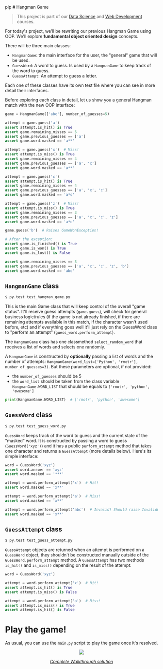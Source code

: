 pip # Hangman Game

> This project is part of our [Data Science](https://rmotr.com/data-science-python-course) and [Web Development](https://rmotr.com/web-development-django-python-course) courses.

For today's project, we'll be rewriting our previous Hangman Game using OOP. We'll explore **fundamental object oriented design** concepts.

There will be three main classes:

* `HangmanGame`: the main interface for the user, the "general" game that will be used.
* `GuessWord`: A word to guess. Is used by a `HangmanGame` to keep track of the word to guess.
* `GuessAttempt`: An attempt to guess a letter.

Each one of these classes have its own test file where you can see in more detail their interfaces.

Before exploring each class in detail, let us show you a general Hangman match with the new OOP interface:

```python
game = HangmanGame(['abc'], number_of_guesses=5)

attempt = game.guess('a')
assert attempt.is_hit() is True
assert game.remaining_misses == 5
assert game.previous_guesses == ['a']
assert game.word.masked == 'a**'

attempt = game.guess('x')  # Miss!
assert attempt.is_miss() is True
assert game.remaining_misses == 4
assert game.previous_guesses == ['a', 'x']
assert game.word.masked == 'a**'

attempt = game.guess('c')
assert attempt.is_hit() is True
assert game.remaining_misses == 4
assert game.previous_guesses == ['a', 'x', 'c']
assert game.word.masked == 'a*c'

attempt = game.guess('z')  # Miss!
assert attempt.is_miss() is True
assert game.remaining_misses == 3
assert game.previous_guesses == ['a', 'x', 'c', 'z']
assert game.word.masked == 'a*c'

game.guess('b')  # Raises GameWonException!

# After the exception:
assert game.is_finished() is True
assert game.is_won() is True
assert game.is_lost() is False

assert game.remaining_misses == 3
assert game.previous_guesses == ['a', 'x', 'c', 'z', 'b']
assert game.word.masked == 'abc'
```

## `HangmanGame` class

```bash
$ py.test test_hangman_game.py
```

This is the main Game class that will keep control of the overall "game status". It'll receive guess attempts (`game.guess`), will check for general business logic/rules (if the game is not already finished, if there are remaining attempts available in this match, if the character wasn't used before, etc) and if everything goes well it'll just rely on the GuessWord class to "perform an attempt" (`guess_word.perform_attempt`).

The `HangmanGame` class has one classmethod `select_random_word` that receives a list of words and selects one randomly.


A `HangmanGame` is constructed by **optionally** passing a list of words and the number of attempts: `HangmanGame(word_list=['Python', 'rmotr'], number_of_guesses=3)`. But these parameters are optional, if not provided:

* the `number_of_guesses` should be 5
* the `word_list` should be taken from the class variable `HangmanGame.WORD_LIST` that should be equals to `['rmotr', 'python', 'awesome']`

```python
print(HangmanGame.WORD_LIST)  # ['rmotr', 'python', 'awesome']
```

## `GuessWord` class

```bash
$ py.test test_guess_word.py
```

`GuessWord` keeps track of the word to guess and the current state of the "masked" word. It is constructed by passing a word to guess (`GuessWord('xyz')`) and it has a public `perform_attempt` method that takes one character and returns a `GuessAttempt` (more details below). Here's its simple interface:

```python
word = GuessWord('xyz')
assert word.answer == 'xyz'
assert word.masked == '***'

attempt = word.perform_attempt('x')  # Hit!
assert word.masked == 'x**'

attempt = word.perform_attempt('a')  # Miss!
assert word.masked == 'x**'

attempt = word.perform_attempt('abc')  # Invalid! Should raise InvalidGuessedLetterException.
assert word.masked == 'x**'
```

## `GuessAttempt` class

```bash
$ py.test test_guess_attempt.py
```

`GuessAttempt` objects are returned when an attempt is performed on a `GuessWord` object, they shouldn't be constructed manually outside of the `GuessWord.perform_attempt` method. A `GuessAttempt` has two methods `is_hit()` and `is_miss()` depending on the result of the attempt:

```python
word = GuessWord('xyz')

attempt = word.perform_attempt('x')  # Hit!
assert attempt.is_hit() is True
assert attempt.is_miss() is False

attempt = word.perform_attempt('a')  # Miss!
assert attempt.is_miss() is True
assert attempt.is_hit() is False
```


# Play the game!

As usual, you can use the `main.py` script to play the game once it's resolved.


<p align="center">
  <b><a href="https://www.youtube.com/watch?v=iEEazSy67sQ&feature=youtu.be">
    <img src="https://i.ytimg.com/vi/iEEazSy67sQ/hqdefault.jpg"></a></b>
</p>
<p align="center">
  <i><a href="https://www.youtube.com/watch?v=iEEazSy67sQ&feature=youtu.be">
    Complete Walkthrough solution</a></i>
</p>
